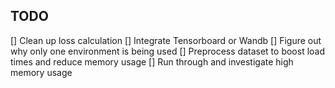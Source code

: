 ## TODO
[] Clean up loss calculation
[] Integrate Tensorboard or Wandb
[] Figure out why only one environment is being used
[] Preprocess dataset to boost load times and reduce memory usage
[] Run through and investigate high memory usage
